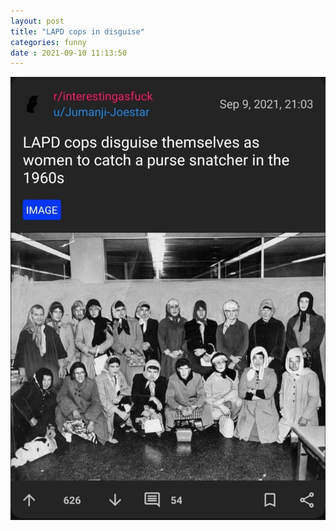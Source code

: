 ```yaml
---
layout: post
title: "LAPD cops in disguise" 
categories: funny
date : 2021-09-10 11:13:50
---
```


![LAPD cops in disguise](/img/blog-posts/lapd-cops.jpg )